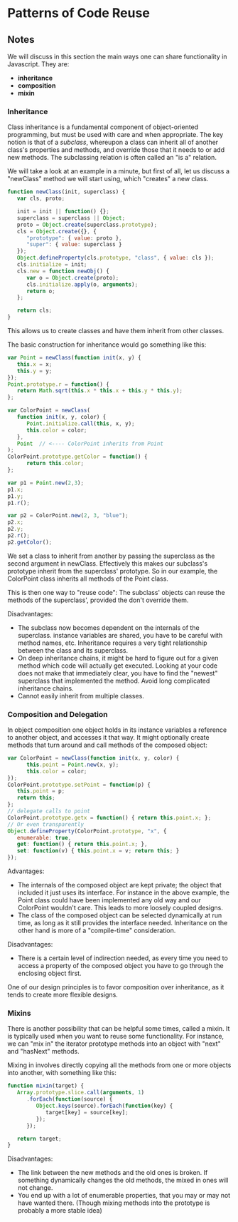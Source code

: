 # Patterns of Code Reuse

## Notes

We will discuss in this section the main ways one can share functionality in Javascript. They are:

- **inheritance**
- **composition**
- **mixin**

### Inheritance

Class inheritance is a fundamental component of object-oriented programming, but must be used with care and when appropriate. The key notion is that of a *subclass*, whereupon a class can inherit all of another class's properties and methods, and override those that it needs to or add new methods. The subclassing relation is often called an "is a" relation.

We will take a look at an example in a minute, but first of all, let us discuss a "newClass" method we will start using, which "creates" a new class.

```javascript
function newClass(init, superclass) {
   var cls, proto;

   init = init || function() {};
   superclass = superclass || Object;
   proto = Object.create(superclass.prototype);
   cls = Object.create({}, {
      "prototype": { value: proto },
      "super": { value: superclass }
   });
   Object.defineProperty(cls.prototype, "class", { value: cls });
   cls.initialize = init;
   cls.new = function newObj() {
      var o = Object.create(proto);
      cls.initialize.apply(o, arguments);
      return o;
   };

   return cls;
}
```

This allows us to create classes and have them inherit from other classes.

The basic construction for inheritance would go something like this:

```javascript
var Point = newClass(function init(x, y) {
   this.x = x;
   this.y = y;
});
Point.prototype.r = function() {
   return Math.sqrt(this.x * this.x + this.y * this.y);
};

var ColorPoint = newClass(
   function init(x, y, color) {
      Point.initialize.call(this, x, y);
      this.color = color;
   },
   Point  // <---- ColorPoint inherits from Point
);
ColorPoint.prototype.getColor = function() {
      return this.color;
};

var p1 = Point.new(2,3);
p1.x;
p1.y;
p1.r();

var p2 = ColorPoint.new(2, 3, "blue");
p2.x;
p2.y;
p2.r();
p2.getColor();
```

We set a class to inherit from another by passing the superclass as the second argument in newClass. Effectively this makes our subclass's prototype inherit from the superclass' prototype. So in our example, the ColorPoint class inherits all methods of the Point class.

This is then one way to "reuse code": The subclass' objects can reuse the methods of the superclass', provided the don't override them.

Disadvantages:

- The subclass now becomes dependent on the internals of the superclass. instance variables are shared, you have to be careful with method names, etc. Inheritance requires a very tight relationship between the class and its superclass.
- On deep inheritance chains, it might be hard to figure out for a given method which code will actually get executed. Looking at your code does not make that immediately clear, you have to find the "newest" superclass that implemented the method. Avoid long complicated inheritance chains.
- Cannot easily inherit from multiple classes.

### Composition and Delegation

In object composition one object holds in its instance variables a reference to another object, and accesses it that way. It might optionally create methods that turn around and call methods of the composed object:

```javascript
var ColorPoint = newClass(function init(x, y, color) {
      this.point = Point.new(x, y);
      this.color = color;
});
ColorPoint.prototype.setPoint = function(p) {
   this.point = p;
   return this;
};
// delegate calls to point
ColorPoint.prototype.getx = function() { return this.point.x; };
// Or even transparently
Object.defineProperty(ColorPoint.prototype, "x", {
   enumerable: true,
   get: function() { return this.point.x; },
   set: function(v) { this.point.x = v; return this; }
});
```

Advantages:

- The internals of the composed object are kept private; the object that included it just uses its interface. For instance in the above example, the Point class could have been implemented any old way and our ColorPoint wouldn't care. This leads to more loosely coupled designs.
- The class of the composed object can be selected dynamically at run time, as long as it still provides the interface needed. Inheritance on the other hand is more of a "compile-time" consideration.

Disadvantages:

- There is a certain level of indirection needed, as every time you need to access a property of the composed object you have to go through the enclosing object first.

One of our design principles is to favor composition over inheritance, as it tends to create more flexible designs.

### Mixins

There is another possibility that can be helpful some times, called a mixin. It is typically used when you want to reuse some functionality. For instance, we can "mix in" the iterator prototype methods into an object with "next" and "hasNext" methods.

Mixing in involves directly copying all the methods from one or more objects into another, with something like this:

```javascript
function mixin(target) {
   Array.prototype.slice.call(arguments, 1)
      .forEach(function(source) {
         Object.keys(source).forEach(function(key) {
            target[key] = source[key];
         });
      });

   return target;
}
```

Disadvantages:

- The link between the new methods and the old ones is broken. If something dynamically changes the old methods, the mixed in ones will not change.
- You end up with a lot of enumerable properties, that you may or may not have wanted there. (Though mixing methods into the prototype is probably a more stable idea)
